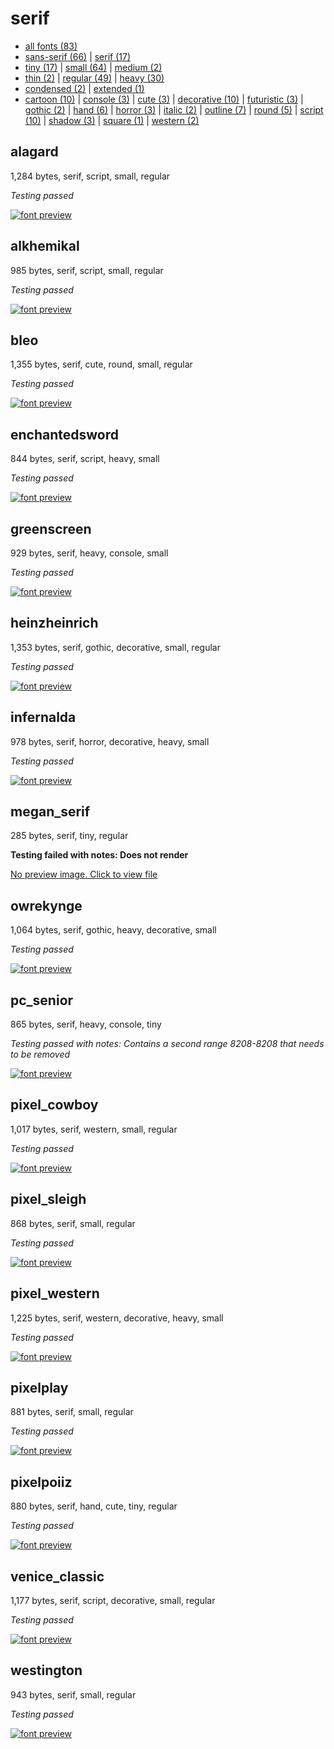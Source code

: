 # serif

- [all fonts (83)](readme.md)
- [sans-serif (66)](sans-serif.md) | [serif (17)](serif.md)
- [tiny (17)](tiny.md) | [small (64)](small.md) | [medium (2)](medium.md)
- [thin (2)](thin.md) | [regular (49)](regular.md) | [heavy (30)](heavy.md)
- [condensed (2)](condensed.md) | [extended (1)](extended.md)
- [cartoon (10)](cartoon.md) | [console (3)](console.md) | [cute (3)](cute.md) | [decorative (10)](decorative.md) | [futuristic (3)](futuristic.md) | [gothic (2)](gothic.md) | [hand (6)](hand.md) | [horror (3)](horror.md) | [italic (2)](italic.md) | [outline (7)](outline.md) | [round (5)](round.md) | [script (10)](script.md) | [shadow (3)](shadow.md) | [square (1)](square.md) | [western (2)](western.md)
## alagard

1,284 bytes, serif, script, small, regular

_Testing passed_

[![font preview](previews/alagard.png?raw=true "alagard")](/fonts/alagard.h)

## alkhemikal

985 bytes, serif, script, small, regular

_Testing passed_

[![font preview](previews/alkhemikal.png?raw=true "alkhemikal")](/fonts/alkhemikal.h)

## bleo

1,355 bytes, serif, cute, round, small, regular

_Testing passed_

[![font preview](previews/bleo.png?raw=true "bleo")](/fonts/bleo.h)

## enchantedsword

844 bytes, serif, script, heavy, small

_Testing passed_

[![font preview](previews/enchantedsword.png?raw=true "enchantedsword")](/fonts/enchantedsword.h)

## greenscreen

929 bytes, serif, heavy, console, small

_Testing passed_

[![font preview](previews/greenscreen.png?raw=true "greenscreen")](/fonts/greenscreen.h)

## heinzheinrich

1,353 bytes, serif, gothic, decorative, small, regular

_Testing passed_

[![font preview](previews/heinzheinrich.png?raw=true "heinzheinrich")](/fonts/heinzheinrich.h)

## infernalda

978 bytes, serif, horror, decorative, heavy, small

_Testing passed_

[![font preview](previews/infernalda.png?raw=true "infernalda")](/fonts/infernalda.h)

## megan_serif

285 bytes, serif, tiny, regular

__Testing failed with notes: Does not render__

[No preview image. Click to view file](/fonts/megan_serif.h)


## owrekynge

1,064 bytes, serif, gothic, heavy, decorative, small

_Testing passed_

[![font preview](previews/owrekynge.png?raw=true "owrekynge")](/fonts/owrekynge.h)

## pc_senior

865 bytes, serif, heavy, console, tiny

_Testing passed with notes: Contains a second range 8208-8208 that needs to be removed_

[![font preview](previews/pc_senior.png?raw=true "pc_senior")](/fonts/pc_senior.h)

## pixel_cowboy

1,017 bytes, serif, western, small, regular

_Testing passed_

[![font preview](previews/pixel_cowboy.png?raw=true "pixel_cowboy")](/fonts/pixel_cowboy.h)

## pixel_sleigh

868 bytes, serif, small, regular

_Testing passed_

[![font preview](previews/pixel_sleigh.png?raw=true "pixel_sleigh")](/fonts/pixel_sleigh.h)

## pixel_western

1,225 bytes, serif, western, decorative, heavy, small

_Testing passed_

[![font preview](previews/pixel_western.png?raw=true "pixel_western")](/fonts/pixel_western.h)

## pixelplay

881 bytes, serif, small, regular

_Testing passed_

[![font preview](previews/pixelplay.png?raw=true "pixelplay")](/fonts/pixelplay.h)

## pixelpoiiz

880 bytes, serif, hand, cute, tiny, regular

_Testing passed_

[![font preview](previews/pixelpoiiz.png?raw=true "pixelpoiiz")](/fonts/pixelpoiiz.h)

## venice_classic

1,177 bytes, serif, script, decorative, small, regular

_Testing passed_

[![font preview](previews/venice_classic.png?raw=true "venice_classic")](/fonts/venice_classic.h)

## westington

943 bytes, serif, small, regular

_Testing passed_

[![font preview](previews/westington.png?raw=true "westington")](/fonts/westington.h)
